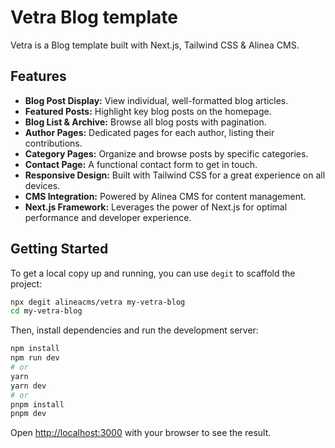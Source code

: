 # Vetra Blog template

Vetra is a Blog template built with Next.js, Tailwind CSS & Alinea CMS.

## Features

- **Blog Post Display:** View individual, well-formatted blog articles.
- **Featured Posts:** Highlight key blog posts on the homepage.
- **Blog List & Archive:** Browse all blog posts with pagination.
- **Author Pages:** Dedicated pages for each author, listing their contributions.
- **Category Pages:** Organize and browse posts by specific categories.
- **Contact Page:** A functional contact form to get in touch.
- **Responsive Design:** Built with Tailwind CSS for a great experience on all devices.
- **CMS Integration:** Powered by Alinea CMS for content management.
- **Next.js Framework:** Leverages the power of Next.js for optimal performance and developer experience.

## Getting Started

To get a local copy up and running, you can use `degit` to scaffold the project:

```bash
npx degit alineacms/vetra my-vetra-blog
cd my-vetra-blog
```

Then, install dependencies and run the development server:

```bash
npm install
npm run dev
# or
yarn
yarn dev
# or
pnpm install
pnpm dev
```

Open [http://localhost:3000](http://localhost:3000) with your browser to see the result.
